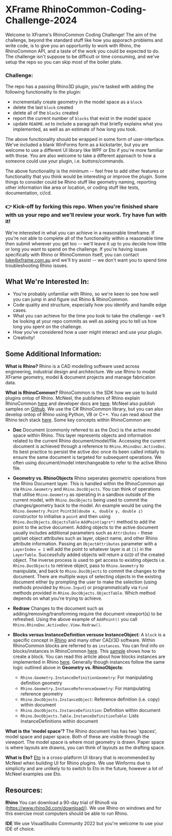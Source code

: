 # XFrame RhinoCommon-Coding-Challenge-2024

Welcome to XFrame's RhinoCommon Coding Challenge! The aim of the challenge, beyond the standard stuff like how you apporach problems and write code, is to give you an opportuntiy to work with Rhino, the RhinoCommon API, and a taste of the work you could be expected to do. The challenge isn't suppose to be difficult or time consuming, and we've setup the repo so you can skip most of the boiler plate.

### Challenge:

The repo has a passing Rhino3D plugin, you're tasked with adding the following functionality to the plugin:

- incrementally create geometry in the model space as a `block`
- delete the last `block` created
- delete all of the `blocks` created
- report the current number of `blocks` that exist in the model space
- update `README.md` to include a paragraph that briefly explains what you implemented, as well as an estimate of how long you took.

The above functionality should be wrapped in some form of user-interface. We've included a blank WinForms form as a kickstarter, but you are welcome to use a different UI library like WPF or Eto if you're more familiar with those. You are also welcome to take a different approach to how a someone could use your plugin, i.e. buttons/commands.

The above functionality is the minimum -- feel free to add other features or functionality that you think would be interesting or improve the plugin. Some things to consider could be Rhino stuff like geometry naming, reporting other information like area or location, or coding stuff like tests, documentation, ci/cd.  

### 👉 Kick-off by forking this repo. When you're finished share with us your repo and we'll review your work. Try have fun with it!

We're interested in what you can achieve in a reasonable timeframe. If you're not able to complete all of the functionality within a reasonable time then submit wherever you get too -- we'll leave it up to you decide how little or long you want to spend on the challenge. If you're having issues specifically with Rhino or RhinoCommon itself, you can contact luke@xframe.com.au and we'll try assist -- we don't want you to spend time troubleshooting Rhino issues.

## What We're Interested In:
 - You're probably unfamiliar with Rhino, so we're keen to see how well you can jump in and figure out Rhino & RhinoCommon.
 - Code quality and structure, especially how you identify and handle edge cases.
 - What you can achieve for the time you took to take the challenge - we'll be looking at your repo commits as well as asking you to tell us how long you spent on the challenge. 
 - How you've considered how a user might interact and use your plugin.
 - Creativity!

## Some Additional Information:
__What is Rhino?__
Rhino is a CAD modelling software used across engineering, industrial design and architecture. We use Rhino to model XFrame geometry, model & document projects and manage fabrication data.

__What is RhinoCommon?__
RhinoCommon is the SDK how we use to build plugins ontop of Rhino.  McNeel, the publishers of Rhino explain RhinoCommon [here](https://developer.rhino3d.com/guides/rhinocommon/) and developer docs are [here](https://developer.rhino3d.com/api/rhinocommon/). McNeel also publish samples on [Github](https://github.com/mcneel/rhino-developer-samples/tree/8). We use the C# RhinoCommon library, but you can also develop ontop of Rhino using Python, VB or C++. You can read about the Rhino tech stack [here](https://developer.rhino3d.com/guides/general/rhino-technology-overview/). Some key concepts within RhinoCommon are:
 - **Doc** Document (commonly referred to as the Doc) is the active model space within Rhino. This layer represents objects and information related to the current Rhino document/model/file. Accessing the curernt document is achieved through a reference to `Rhino.RhinoDoc.ActiveDoc`. Its best practice to persist the active doc once its been called initially to ensure the same document is targeted for subsequent operations. We often using document/model interchangeable to refer to the active Rhino file.

 - **Geometry vs. RhinoObjects** Rhino seperates geometric operations from the Rhino Document layer. This is handled within the RhinoCommon api via `Rhino.Geometry` and `Rhino.DocObjects`. You can think of operations that utilise `Rhino.Geometry` as operating in a sandbox outside of the current model, with `Rhino.DocObjects` being used to commit the changes/geometry back to the model. An example would be using the `Rhino.Geometry.Point` `Point3d(doube x, double y, double z)` constructor to initialise a `point` and then using `Rhino.DocObjects.ObjectsTable` `AddPoint(agrs*)` method to add the point to the active document. Adding objects to the active document usually includes additional parameters such as `Attributes` - these get/set object attributes such as layer, object name, and other Rhino attribute information. Passing an `ObjectAttributes` parameter with a `LayerIndex = 1` will add the point to whatever layer is at `[1]` in the `LayerTable`. Successfully added objects will return a `GUID` of the created object.
The inverse process is used to get access to existing objects i.e. `Rhino.DocObjects` to retrieve object, pass to `Rhino.Geometry` to manipulate, and back to `Rhino.DocObjects` to commit the changes to the document. There are multiple ways of selecting objects in the existing document either by prompting the user to make the selection (using methods provided by `Rhino.Input`) or programmatically via `Find` methods provided in `Rhino.DocObjects.ObjectTable`. Which method depends on what you're trying to achieve.

 - **Redraw** Changes to the document such as adding/removing/transforming require the document viewport(s) to be refreshed. Using the above example of `AddPoint()` you call `Rhino.RhinoDoc.ActiveDoc.View.Redraw()`.

 - **Blocks versus InstanceDefinition versuse InstanceObject**: A `block` is a specific concept in [Rhino](https://www.rhino3d.com/features/blocks/) and many other CAD/3D software. Within RhinoCommon blocks are referred to as `instances`. You can find info on blocks/instances in RhinoCommon [here](https://developer.rhino3d.com/api/rhinocommon/rhino.geometry.instancedefinitiongeometry). This [sample](https://github.com/mcneel/rhino-developer-samples/blob/8/rhinocommon/cs/SampleCsCommands/SampleCsBlock.cs) shows how to create a block. You can read this article about how blocks instances are implemented in Rhino [here](https://developer.rhino3d.com/guides/opennurbs/traverse-instance-definitions/). Generally though instances follow the same logic outlined above in **Geometry vs. RhinoObjects**:

   - `Rhino.Geometry.InstanceDefinitionGeometry`: For manipulating definition geometry
   - `Rhino.Geometry.InstanceReferenceGeometry`: For manipulating reference geometry
   - `Rhino.DocObjects.InstanceObject`: Reference definition (i.e. copy) within document
   - `Rhino.DocObjects.InstanceDefinition`: Definition within document
   - `Rhino.DocObjects.Table.InstanceDefinitionTable`: Lists InstanceDefinitions within document

__What is the 'model space'?__
The Rhino document has has two 'spaces', model space and paper space. Both of these are visible through the viewport. The model space is where most geometry is drawn. Paper space is where layouts are drawns, you can think of layouts as the drafting space. 

__What is Eto?__
[Eto](https://github.com/picoe/Eto) is a cross-platform UI library that is recommended by McNeel when building UI for Rhino plugins. We use Winforms due to simplicity and are unlikely to to switch to Eto in the future, however a lot of McNeel examples use Eto. 

## Resources:

**Rhino** You can download a 90-day trial of Rhino8 via (https://www.rhino3d.com/download/). We use Rhino on windows and for this exercise most computers should be able to run Rhino.

**IDE** We use VisualStudio Community 2022 but you're welcome to use your IDE of choice.


